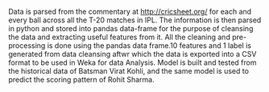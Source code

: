 Data is parsed from the commentary at http://cricsheet.org/ for each and every ball across all the T-20 matches in IPL. The information is then parsed in python and stored into pandas data-frame for the purpose of cleansing the data and extracting useful features from it. All the cleaning and pre-processing is done using the pandas data frame.10 features and 1 label is generated from data cleansing aftwr which the data is exported into a CSV format to be used in Weka for data Analysis. Model is built and tested from the historical data of Batsman Virat Kohli, and the same model is used to predict the scoring pattern of Rohit Sharma. 
